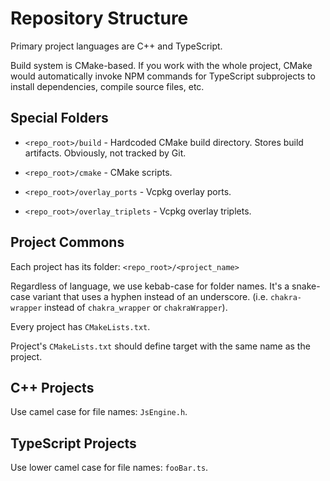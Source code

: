 # Repository Structure

Primary project languages are C++ and TypeScript.

Build system is CMake-based. If you work with the whole project, CMake would automatically invoke NPM commands for TypeScript subprojects to install dependencies, compile source files, etc.

## Special Folders

* `<repo_root>/build` - Hardcoded CMake build directory. Stores build artifacts. Obviously, not tracked by Git.

* `<repo_root>/cmake` - CMake scripts.

* `<repo_root>/overlay_ports` - Vcpkg overlay ports.

* `<repo_root>/overlay_triplets` - Vcpkg overlay triplets.

## Project Commons

Each project has its folder: `<repo_root>/<project_name>`

Regardless of language, we use kebab-case for folder names. It's a snake-case variant that uses a hyphen instead of an underscore. (i.e. `chakra-wrapper` instead of `chakra_wrapper` or `chakraWrapper`).

Every project has `CMakeLists.txt`. 

Project's `CMakeLists.txt` should define target with the same name as the project.

## C++ Projects

Use camel case for file names: `JsEngine.h`.

## TypeScript Projects

Use lower camel case for file names: `fooBar.ts`.
